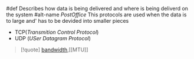 #def Describes how data is being delivered and where is being deliverd on the system 
#alt-name *PostOffice*
This protocols are used when the data is to large and'
has to be devided into smaller pieces
- TCP(*Transmition Control Protocol*)
- UDP (*USer Datagram Protocol*)
>[!quote] 
>[bandwidth](/obisdian_ntoes/notes_obsidian/ZPythonref/DjangoFramework/Network+/Phisicall/bandwidth.md),[[MTU]]